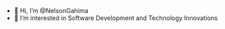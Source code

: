 - 👋 Hi, I’m @NelsonGahima
- 👀 I’m interested in Software Development and Technology Innovations

<!---
NelsonGahima/NelsonGahima is a ✨ special ✨ repository because its `README.md` (this file) appears on your GitHub profile.
You can click the Preview link to take a look at your changes.
--->
